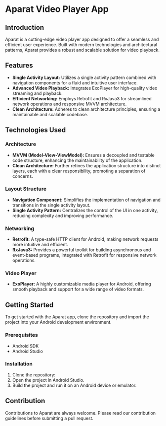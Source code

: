 # Aparat Video Player App

## Introduction
Aparat is a cutting-edge video player app designed to offer a seamless and efficient user experience. Built with modern technologies and architectural patterns, Aparat provides a robust and scalable solution for video playback.

## Features
- **Single Activity Layout:** Utilizes a single activity pattern combined with navigation components for a fluid and intuitive user interface.
- **Advanced Video Playback:** Integrates ExoPlayer for high-quality video streaming and playback.
- **Efficient Networking:** Employs Retrofit and RxJava3 for streamlined network operations and responsive MVVM architecture.
- **Clean Architecture:** Adheres to clean architecture principles, ensuring a maintainable and scalable codebase.

## Technologies Used

### Architecture
- **MVVM (Model-View-ViewModel):** Ensures a decoupled and testable code structure, enhancing the maintainability of the application.
- **Clean Architecture:** Further refines the application structure into distinct layers, each with a clear responsibility, promoting a separation of concerns.

### Layout Structure
- **Navigation Component:** Simplifies the implementation of navigation and transitions in the single activity layout.
- **Single Activity Pattern:** Centralizes the control of the UI in one activity, reducing complexity and improving performance.

### Networking
- **Retrofit:** A type-safe HTTP client for Android, making network requests more intuitive and efficient.
- **RxJava3:** Provides a powerful toolkit for building asynchronous and event-based programs, integrated with Retrofit for responsive network operations.

### Video Player
- **ExoPlayer:** A highly customizable media player for Android, offering smooth playback and support for a wide range of video formats.

## Getting Started
To get started with the Aparat app, clone the repository and import the project into your Android development environment.

### Prerequisites
- Android SDK
- Android Studio

### Installation
1. Clone the repository:
2. Open the project in Android Studio.
3. Build the project and run it on an Android device or emulator.

## Contribution
Contributions to Aparat are always welcome. Please read our contribution guidelines before submitting a pull request.


